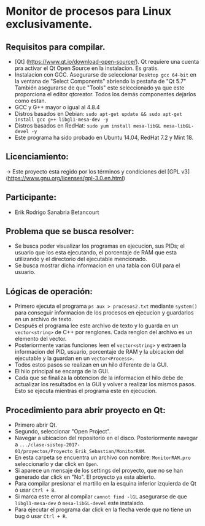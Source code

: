 # Monitor de procesos para Linux exclusivamente.

## Requisitos para compilar.

* [Qt] (https://www.qt.io/download-open-source/). Qt requiere una cuenta pra activar el Qt Open Source en la instalacion. Es gratis.
* Instalacion con GCC. Asegurarse de seleccionar ``Desktop gcc 64-bit`` en la ventana de "Select Components" abriendo la pestaña de "Qt 5.7" También asegurarse de que "Tools" este seleccionado ya que este proporciona el editor qtcreator. Todos los demás componentes dejarlos como estan.
* GCC y G++ mayor o igual al 4.8.4
* Distros basados en Debian: ``sudo apt-get update && sudo apt-get install gcc g++ libgl1-mesa-dev -y``
* Distros basados en RedHat: ``sudo yum install mesa-libGL mesa-libGL-devel -y``
* Este programa ha sido probado en Ubuntu 14.04, RedHat 7.2 y Mint 18.

## Licenciamiento:

-> Este proyecto esta regido por los términos y condiciones del [GPL v3] (https://www.gnu.org/licenses/gpl-3.0.en.html)

## Participante:
* Erik Rodrigo Sanabria Betancourt

## Problema que se busca resolver:
* Se busca poder visualizar los programas en ejecucion, sus PIDs; el usuario que los esta ejecutando, el porcentaje de RAM que esta utilizando y el directorio del ejecutable mencionado.
* Se busca mostrar dicha informacion en una tabla con GUI para el usuario.

## Lógicas de operación:
* Primero ejecuta el programa ``ps aux > procesos2.txt`` mediante ``system()`` para conseguir informacion de los procesos en ejecucion y guardarlos en un archivo de texto.
* Después el programa lee este archivo de texto y lo guarda en un ``vector<string>`` de C++ por renglones. Cada renglon del archivo es un elemento del vector.
* Posteriormente varias funciones leen el ``vector<string>`` y extraen la informacion del PID, usuario, porcentaje de RAM y la ubicacion del ejecutable y la guardan en un ``vector<Process>``.
* Todos estos pasos se realizan en un hilo diferente de la GUI.
* El hilo principal se encarga de la GUI.
* Cada que se finaliza la obtencion de la informacion el hilo debe de actualizar los resultados en la GUI y volver a realizar los mismos pasos. Esto se ejecuta mientras el programa este en ejecucion.

## Procedimiento para abrir proyecto en Qt:
* Primero abrir Qt.
* Segundo, seleccionar "Open Project".
* Navegar a ubicacion del repositorio en el disco. Posteriormente navegar a ``.../clase-sistop-2017-01/proyectos/Proyecto_Erik_Sebastian/MonitorRAM``.
* En esta carpeta se encuentra un archivo con nombre: ``MonitorRAM.pro`` seleccionarlo y dar click en ``Open``.
* Si aparece un mensaje de los settings del proyecto, que no se han generado dar click en "No". El proyecto ya esta abierto.
* Para compilar presionar el martillo en la esquina inferior izquierda de Qt ó usar ``Ctrl + B``.
* Si marca este error al compilar ``cannot find -lGL`` asegurarse de que ``libgl1-mesa-dev`` ó ``mesa-libGL-devel`` este instalado.
* Para ejecutar el programa dar click en la flecha verde que no tiene un bug ó usar ``Ctrl + R``.
